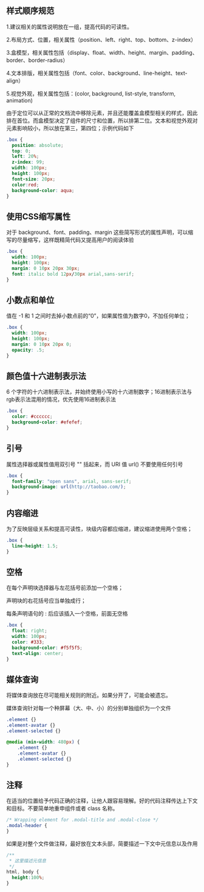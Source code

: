 ## 样式顺序规范

1.建议相关的属性说明放在一组，提高代码的可读性。

2.布局方式、位置，相关属性（position、left、right、top、bottom、z-index）

3.盒模型，相关属性包括（display、float、width、height、margin、padding、border、border-radius）

4.文本排版，相关属性包括（font、color、background、line-height、text-align）

5.视觉外观，相关属性包括：(color, background, list-style, transform, animation)

由于定位可以从正常的文档流中移除元素，并且还能覆盖盒模型相关的样式，因此排在首位。而盒模型决定了组件的尺寸和位置，所以排第二位。文本和视觉外观对元素影响较小，所以放在第三，第四位；示例代码如下

```css
.box {
  position: absolute;
  top: 0;
  left: 20%;
  z-index: 99;
  width: 100px;
  height: 100px;
  font-size: 20px;
  color:red;
  background-color: aqua;
}
```

## 使用CSS缩写属性

对于 background、font、padding、margin 这些简写形式的属性声明，可以缩写的尽量缩写，这样既精简代码又提高用户的阅读体验

```css
.box {
  width: 100px;
  height: 100px;
  margin: 0 10px 20px 30px;
  font: italic bold 12px/30px arial,sans-serif;
}
```

## 小数点和单位

值在 -1 和 1 之间时去掉小数点前的“0”，如果属性值为数字0，不加任何单位；

```css
.box {
  width: 100px;
  height: 100px;
  margin: 0 10px 20px 0;
  opacity: .5;
}
```

## 颜色值十六进制表示法

6 个字符的十六进制表示法，并始终使用小写的十六进制数字；16进制表示法与rgb表示法混用的情况，优先使用16进制表示法

```css
.box {
  color: #cccccc;
  background-color: #efefef;
}
```

## 引号

属性选择器或属性值用双引号 "" 括起来，而 URI 值 url() 不要使用任何引号

```css
.box {
  font-family: "open sans", arial, sans-serif;
  background-image: url(http://taobao.com/);
}
```

## 内容缩进

为了反映层级关系和提高可读性，块级内容都应缩进，建议缩进使用两个空格；

```css
.box {
  line-height: 1.5;
}
```
## 空格

在每个声明块选择器与左花括号前添加一个空格；

声明块的右花括号应当单独成行；

每条声明语句的 : 后应该插入一个空格，前面无空格

```css
.box {
  float: right;
  width: 100px;
  color: #333;
  background-color: #f5f5f5;
  text-align: center;
}
```

## 媒体查询

将媒体查询放在尽可能相关规则的附近。如果分开了，可能会被遗忘。

媒体查询针对每一个种屏幕（大、中、小）的分别单独组织为一个文件

```css
.element {}
.element-avatar {}
.element-selected {}

@media (min-width: 480px) {
    .element {}
    .element-avatar {}
    .element-selected {}
}
```

## 注释

在适当的位置给予代码正确的注释，让他人跟容易理解。好的代码注释传达上下文和目标。不要简单地重申组件或者 class 名称。

```css
/* Wrapping element for .modal-title and .modal-close */
.modal-header {
}
```
如果是对整个文件做注释，最好放在文本头部，简要描述一下文中元信息以及作用

```css
/**
 * 这里描述元信息
 */
html, body {
  height:100%;
}
```